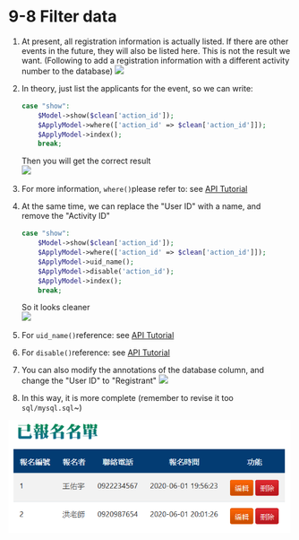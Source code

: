 # 9-8 Filter data

1. At present, all registration information is actually listed. If there are other events in the future, they will also be listed here. This is not the result we want. \(Following to add a registration information with a different activity number to the database\) ![](https://campus-xoops.tn.edu.tw/uploads/tad_book3/image/47/%E7%81%AB%E7%8B%90%E6%88%AA%E5%9B%BE_2020-06-01T12-33-48.837Z.png)
2. In theory, just list the applicants for the event, so we can write:

   ```php
   case "show":
       $Model->show($clean['action_id']);
       $ApplyModel->where(['action_id' => $clean['action_id']]);
       $ApplyModel->index();
       break;
   ```

   Then you will get the correct result  
   ![](https://campus-xoops.tn.edu.tw/uploads/tad_book3/image/47/%E7%81%AB%E7%8B%90%E6%88%AA%E5%9B%BE_2020-06-01T12-35-41.007Z.png)

3. For more information, `where()`please refer to: see [API Tutorial](https://xoops.gitbook.io/jill-lazy-framework-api/3.tadmoddata-class/3-3-data-manipulation/3-3-3-filter-data-where-usdwhere_item)
4. At the same time, we can replace the "User ID" with a name, and remove the "Activity ID"

   ```php
   case "show":
       $Model->show($clean['action_id']);
       $ApplyModel->where(['action_id' => $clean['action_id']]);
       $ApplyModel->uid_name();
       $ApplyModel->disable('action_id');
       $ApplyModel->index();
       break;
   ```

   So it looks cleaner  
   ![](https://campus-xoops.tn.edu.tw/uploads/tad_book3/image/47/%E7%81%AB%E7%8B%90%E6%88%AA%E5%9B%BE_2020-06-01T12-39-30.693Z.png)

5. For `uid_name()`reference: see [API Tutorial](https://xoops.gitbook.io/jill-lazy-framework-api/3.tadmoddata-class/3-5-screen-display/3-5-4-change-uid-to-name-to-present-uid_name)
6. For `disable()`reference: see [API Tutorial](https://xoops.gitbook.io/jill-lazy-framework-api/3.tadmoddata-class/3-5-screen-display/3-5-6-fields-not-displayed-disable-usdcol_name)
7. You can also modify the annotations of the database column, and change the "User ID" to "Registrant" ![](https://campus-xoops.tn.edu.tw/uploads/tad_book3/image/47/%E7%81%AB%E7%8B%90%E6%88%AA%E5%9B%BE_2020-06-01T12-41-05.789Z.png)
8. In this way, it is more complete \(remember to revise it too `sql/mysql.sql`~\) 

![](../.gitbook/assets/image%20%2812%29.png)

